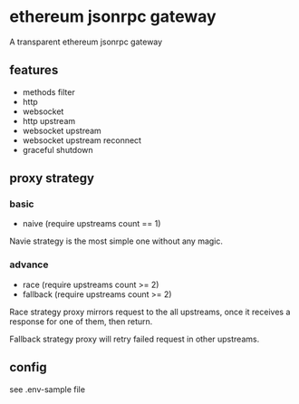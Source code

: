 # ethereum jsonrpc gateway

A transparent ethereum jsonrpc gateway

## features

- methods filter
- http
- websocket
- http upstream
- websocket upstream
- websocket upstream reconnect
- graceful shutdown


## proxy strategy

### basic

- naive     (require upstreams count == 1)

Navie strategy is the most simple one without any magic.

### advance

- race      (require upstreams count >= 2)
- fallback  (require upstreams count >= 2)

Race strategy proxy mirrors request to the all upstreams, once it receives a response for one of them, then return.

Fallback strategy proxy will retry failed request in other upstreams.
 

## config

see .env-sample file